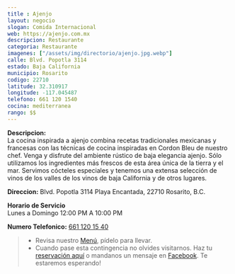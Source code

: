 ```yaml
---
title : Ajenjo
layout: negocio
slogan: Comida Internacional
web: https://ajenjo.com.mx
descripcion: Restaurante
categoria: Restaurante
imagenes: ["/assets/img/directorio/ajenjo.jpg.webp"]
calle: Blvd. Popotla 3114
estado: Baja California
municipio: Rosarito
codigo: 22710
latitude: 32.310917
longitude: -117.045487
telefono: 661 120 1540
cocina: mediterranea
rango: $$
---
```


**Descripcion:**
<br>
La cocina inspirada a ajenjo combina recetas tradicionales mexicanas y francesas con las técnicas de cocina inspiradas en Cordon Bleu de nuestro chef. Venga y disfrute del ambiente rústico de baja elegancia ajenjo. Sólo utilizamos los ingredientes más frescos de esta área única de la tierra y el mar. Servimos cócteles especiales y tenemos una extensa selección de vinos de los valles de los vinos de baja California y de otros lugares.

**Direccion:** Blvd. Popotla 3114 Playa Encantada, 22710 Rosarito, B.C.

 **Horario de Servicio**
 <br>
 Lunes a Domingo  12:00 PM A 10:00 PM

 **Numero Telefonico:** <a href="tel:+526611201540">661 120 15 40</a>

 >* Revisa nuestro [Menú](https://ajenjo.com.mx/menus/?lang=es), pídelo para llevar.  
 >* Cuando pase esta contingencia no olvides visitarnos. Haz tu [reservación aquí](https://ajenjo.com.mx/reservaciones/?lang=es) o mandanos un mensaje en [Facebook](https://www.facebook.com/ajenjo.latitud). Te estaremos esperando!

